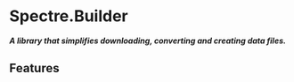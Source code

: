# Spectre.Builder

***A library that simplifies downloading, converting and creating data files.***

<!--
[![NuGet package](https://img.shields.io/nuget/v/Spectre.Builder.svg)](https://nuget.org/packages/Spectre.Builder)
-->

## Features
